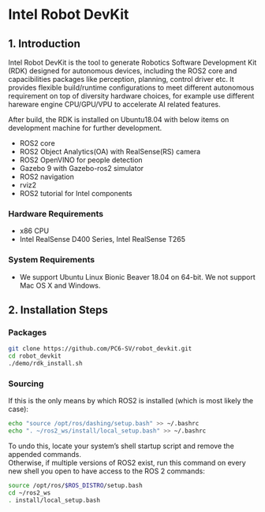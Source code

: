 # Intel Robot DevKit

## 1. Introduction
Intel Robot DevKit is the tool to generate Robotics Software Development Kit (RDK) designed for autonomous devices, including the ROS2 core and capacibilities packages like perception, planning, control driver etc. It provides flexible build/runtime configurations to meet different autonomous requirement on top of diversity hardware choices, for example use different hareware engine CPU/GPU/VPU to accelerate AI related features.

After build, the RDK is installed on Ubuntu18.04 with below items on development machine for further development.
* ROS2 core
* ROS2 Object Analytics(OA) with RealSense(RS) camera
* ROS2 OpenVINO for people detection
* Gazebo 9 with Gazebo-ros2 simulator
* ROS2 navigation
* rviz2
* ROS2 tutorial for Intel components

### Hardware Requirements
* x86 CPU
* Intel RealSense D400 Series, Intel RealSense T265

### System Requirements
* We support Ubuntu Linux Bionic Beaver 18.04 on 64-bit. We not support Mac OS X and Windows.

## 2. Installation Steps
### Packages
```bash
git clone https://github.com/PC6-SV/robot_devkit.git
cd robot_devkit
./demo/rdk_install.sh
```

### Sourcing
If this is the only means by which ROS2 is installed (which is most likely the case):
```bash
echo "source /opt/ros/dashing/setup.bash" >> ~/.bashrc
echo ". ~/ros2_ws/install/local_setup.bash" >> ~/.bashrc
```
To undo this, locate your system’s shell startup script and remove the appended commands.  
Otherwise, if multiple versions of ROS2 exist, run this command on every new shell you open to have access to the ROS 2 commands:
```bash
source /opt/ros/$ROS_DISTRO/setup.bash
cd ~/ros2_ws
. install/local_setup.bash
```
